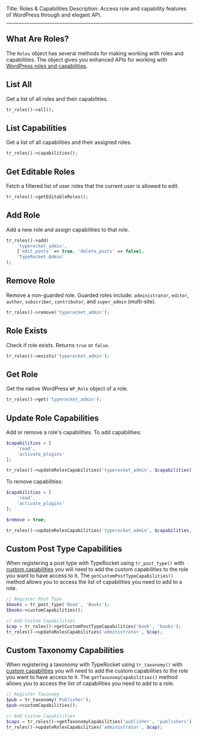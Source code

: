 Title: Roles & Capabilities
Description: Access role and capability features of WordPress through and elegant API.

---

## What Are Roles?

The `Roles` object has several methods for making working with roles and capabilities. The object gives you enhanced APIs for working with [WordPress roles and capabilities](https://wordpress.org/support/article/roles-and-capabilities/).

## List All

Get a list of all roles and their capabilities.

```php
tr_roles()->all();
```

## List Capabilities

Get a list of all capabilities and their assigned roles.

```php
tr_roles()->capabilities();
```

## Get Editable Roles

Fetch a filtered list of user roles that the current user is allowed to edit.

```php
tr_roles()->getEditableRoles();
```

## Add Role

Add a new role and assign capabilities to that role.

```php
tr_roles()->add(
    'typerocket_admin', 
    ['edit_posts' => true, 'delete_posts' => false],
    'TypeRocket Admin'
);
```

## Remove Role

Remove a non-guarded role. Guarded roles include: `administrator`, `editor`, `author`, `subscriber`, `contributor`, and `super_admin` (multi-site).

```php
tr_roles()->remove('typerocket_admin');
```

## Role Exists

Check if role exists. Returns `true` or `false`.

```php
tr_roles()->exists('typerocket_admin');
```

## Get Role

Get the native WordPress `WP_Role` object of a role.

```php
tr_roles()->get('typerocket_admin');
```

## Update Role Capabilities

Add or remove a role's capabilities. To add capabilities:

```php
$capabilities = [
    'read',
    'activate_plugins'
];

tr_roles()->updateRolesCapabilities('typerocket_admin', $capabilities);
```

To remove capabilities:

```php
$capabilities = [
    'read',
    'activate_plugins'
];

$remove = true;

tr_roles()->updateRolesCapabilities('typerocket_admin', $capabilities, $remove);
```

## Custom Post Type Capabilities

When registering a post type with TypeRocket using `tr_post_type()` with [custom capabilities](/docs/v5/post-types/#section-custom-capabilities) you will need to add the custom capabilities to the role you want to have access to it. The `getCustomPostTypeCapabilities()` method allows you to access the list of capabilities you need to add to a role.

```php
// Register Post Type
$books = tr_post_type('Book', 'Books');
$books->customCapabilities();

// Add Custom Capabilities
$cap = tr_roles()->getCustomPostTypeCapabilities('book', 'books');
tr_roles()->updateRolesCapabilities('administrator', $cap);
```

## Custom Taxonomy Capabilities

When registering a taxonomy with TypeRocket using `tr_taxonomy()` with [custom capabilities](/docs/v5/taxonomies/#section-custom-capabilities) you will need to add the custom capabilities to the role you want to have access to it. The `getTaxonomyCapabilities()` method allows you to access the list of capabilities you need to add to a role.

```php
// Register Taxonomy
$pub = tr_taxonomy('Publisher');
$pub->customCapabilities();

// Add Custom Capabilities
$caps = tr_roles()->getTaxonomyCapabilities('publisher', 'publishers');
tr_roles()->updateRolesCapabilities('administrator', $cap);
```
